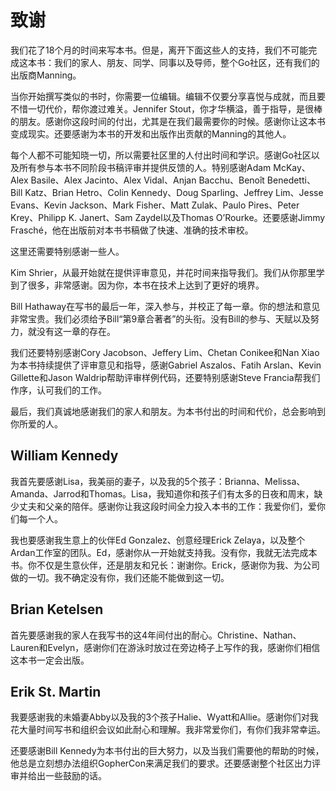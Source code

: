 # 致谢

我们花了18个月的时间来写本书。但是，离开下面这些人的支持，我们不可能完成这本书：我们的家人、朋友、同学、同事以及导师，整个Go社区，还有我们的出版商Manning。

当你开始撰写类似的书时，你需要一位编辑。编辑不仅要分享喜悦与成就，而且要不惜一切代价，帮你渡过难关。Jennifer Stout，你才华横溢，善于指导，是很棒的朋友。感谢你这段时间的付出，尤其是在我们最需要你的时候。感谢你让这本书变成现实。还要感谢为本书的开发和出版作出贡献的Manning的其他人。

每个人都不可能知晓一切，所以需要社区里的人付出时间和学识。感谢Go社区以及所有参与本书不同阶段书稿评审并提供反馈的人。特别感谢Adam McKay、Alex Basile、Alex Jacinto、Alex Vidal、Anjan Bacchu、Benoît Benedetti、Bill Katz、Brian Hetro、Colin Kennedy、Doug Sparling、Jeffrey Lim、Jesse Evans、Kevin Jackson、Mark Fisher、Matt Zulak、Paulo Pires、Peter Krey、Philipp K. Janert、Sam Zaydel以及Thomas O’Rourke。还要感谢Jimmy Frasché，他在出版前对本书书稿做了快速、准确的技术审校。

这里还需要特别感谢一些人。

Kim Shrier，从最开始就在提供评审意见，并花时间来指导我们。我们从你那里学到了很多，非常感谢。因为你，本书在技术上达到了更好的境界。

Bill Hathaway在写书的最后一年，深入参与，并校正了每一章。你的想法和意见非常宝贵。我们必须给予Bill“第9章合著者”的头衔。没有Bill的参与、天赋以及努力，就没有这一章的存在。

我们还要特别感谢Cory Jacobson、Jeffery Lim、Chetan Conikee和Nan Xiao为本书持续提供了评审意见和指导，感谢Gabriel Aszalos、Fatih Arslan、Kevin Gillette和Jason Waldrip帮助评审样例代码，还要特别感谢Steve Francia帮我们作序，认可我们的工作。

最后，我们真诚地感谢我们的家人和朋友。为本书付出的时间和代价，总会影响到你所爱的人。

## William Kennedy

我首先要感谢Lisa，我美丽的妻子，以及我的5个孩子：Brianna、Melissa、Amanda、Jarrod和Thomas。Lisa，我知道你和孩子们有太多的日夜和周末，缺少丈夫和父亲的陪伴。感谢你让我这段时间全力投入本书的工作：我爱你们，爱你们每一个人。

我也要感谢我生意上的伙伴Ed Gonzalez、创意经理Erick Zelaya，以及整个Ardan工作室的团队。Ed，感谢你从一开始就支持我。没有你，我就无法完成本书。你不仅是生意伙伴，还是朋友和兄长：谢谢你。Erick，感谢你为我、为公司做的一切。我不确定没有你，我们还能不能做到这一切。

## Brian Ketelsen

首先要感谢我的家人在我写书的这4年间付出的耐心。Christine、Nathan、Lauren和Evelyn，感谢你们在游泳时放过在旁边椅子上写作的我，感谢你们相信这本书一定会出版。

## Erik St. Martin

我要感谢我的未婚妻Abby以及我的3个孩子Halie、Wyatt和Allie。感谢你们对我花大量时间写书和组织会议如此耐心和理解。我非常爱你们，有你们我非常幸运。

还要感谢Bill Kennedy为本书付出的巨大努力，以及当我们需要他的帮助的时候，他总是立刻想办法组织GopherCon来满足我们的要求。还要感谢整个社区出力评审并给出一些鼓励的话。



